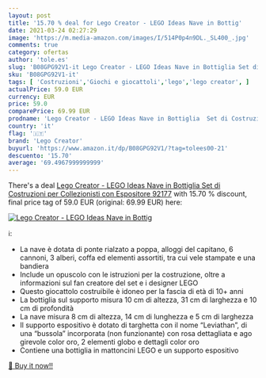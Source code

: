 ```yaml
---
layout: post
title: '15.70 % deal for Lego Creator - LEGO Ideas Nave in Bottig'
date: 2021-03-24 02:27:29
image: 'https://m.media-amazon.com/images/I/514P0p4n9DL._SL400_.jpg'
comments: true
category: ofertas
author: 'tole.es'
slug: 'B08GPG92V1-it Lego Creator - LEGO Ideas Nave in Bottiglia Set di...'
sku: 'B08GPG92V1-it'
tags: [ 'Costruzioni','Giochi e giocattoli','lego','lego creator', ]
actualPrice: 59.0 EUR
currency: EUR
price: 59.0
comparePrice: 69.99 EUR
prodname: 'Lego Creator - LEGO Ideas Nave in Bottiglia  Set di Costruzioni per Collezionisti con Espositore  92177'
country: 'it'
flag: '🇮🇹'
brand: 'Lego Creator'
buyurl: 'https://www.amazon.it/dp/B08GPG92V1/?tag=tolees00-21'
descuento: '15.70'
average: '69.4967999999999'
---
```


There's a deal [Lego Creator - LEGO Ideas Nave in Bottiglia  Set di Costruzioni per Collezionisti con Espositore  92177](https://www.amazon.it/dp/B08GPG92V1/?tag=tolees00-21)  with  15.70 % discount, final price tag of  59.0 EUR (original: 69.99 EUR) here:

[![Lego Creator - LEGO Ideas Nave in Bottig](https://m.media-amazon.com/images/I/514P0p4n9DL._SL400_.jpg)](https://www.amazon.it/dp/B08GPG92V1/?tag=tolees00-21)

ℹ️:

- La nave è dotata di ponte rialzato a poppa, alloggi del capitano, 6 cannoni, 3 alberi, coffa ed elementi assortiti, tra cui vele stampate e una bandiera
- Include un opuscolo con le istruzioni per la costruzione, oltre a informazioni sul fan creatore del set e i designer LEGO
- Questo giocattolo costruibile è idoneo per la fascia di età di 10+ anni
- La bottiglia sul supporto misura 10 cm di altezza, 31 cm di larghezza e 10 cm di profondità
- La nave misura 8 cm di altezza, 14 cm di lunghezza e 5 cm di larghezza
- Il supporto espositivo è dotato di targhetta con il nome “Leviathan”, di una “bussola” incorporata (non funzionante) con rosa dettagliata e ago girevole color oro, 2 elementi globo e dettagli color oro
- Contiene una bottiglia in mattoncini LEGO e un supporto espositivo

[🛒 Buy it now!!](https://www.amazon.it/dp/B08GPG92V1/?tag=tolees00-21)
